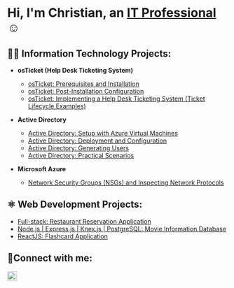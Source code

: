 <h1>Hi, I'm Christian, an <a href="https://www.linkedin.com/in/christian-decastro">IT Professional</a>☺</h1>

<h2>👨‍💻 Information Technology Projects:</h2>

- <b>osTicket (Help Desk Ticketing System)</b>
  - [osTicket: Prerequisites and Installation](https://github.com/christianDCdev/osTicket-prereqs)
  - [osTicket: Post-Installation Configuration](https://github.com/christianDCdev/osTicket-post-install-config)
  - [osTicket: Implementing a Help Desk Ticketing System (Ticket Lifecycle Examples)](https://github.com/christianDCdev/osTicket-ticket-lifecycle)

- <b>Active Directory</b>
  - [Active Directory: Setup with Azure Virtual Machines](https://github.com/christianDCdev/active-directory-setup)
  - [Active Directory: Deployment and Configuration](https://github.com/christianDCdev/ad-deploy-and-config)
  - [Active Directory: Generating Users](https://github.com/christianDCdev/ad-user-generation)
  - [Active Directory: Practical Scenarios](https://github.com/christianDCdev/ad-practical-scenarios)

- <b>Microsoft Azure</b>
  - [Network Security Groups (NSGs) and Inspecting Network Protocols](https://github.com/christianDCdev/azure-network-protocols/tree/main)

 <h2>⚛️ Web Development Projects:</h2>
 
  - [Full-stack: Restaurant Reservation Application](https://github.com/christianDCdev/restaurant-reservation)
  - [Node.js | Express.js | Knex.js | PostgreSQL: Movie Information Database](https://github.com/christianDCdev/we-love-movies-backend)
  - [ReactJS: Flashcard Application](https://github.com/christianDCdev/flashcard-react-app)

<h2>🤳Connect with me:</h2>

[<img align="left" alt="Josh | LinkedIn" width="22px" src="https://cdn.jsdelivr.net/npm/simple-icons@v3/icons/linkedin.svg" />][linkedin]

[linkedin]: https://www.linkedin.com/in/christian-decastro

